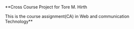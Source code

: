 **Cross Course Project for Tore M. Hirth

This is the course assignment(CA) in Web and communication Technology**